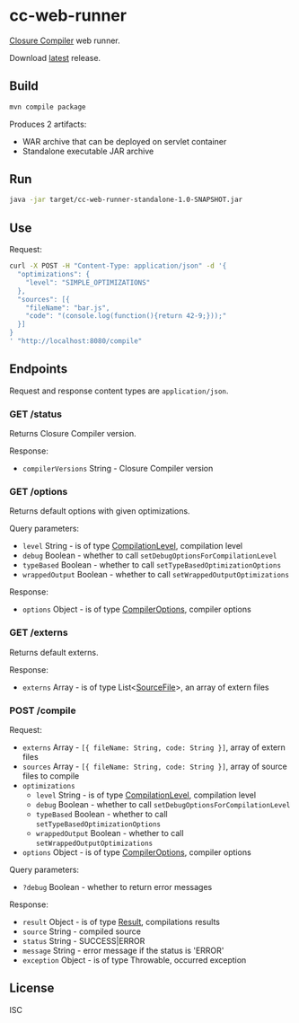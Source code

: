 # cc-web-runner

[Closure Compiler](https://developers.google.com/closure/compiler/) web runner.

Download [latest](https://github.com/monai/cc-web-runner/releases) release.

## Build

```bash
mvn compile package
```

Produces 2 artifacts:

- WAR archive that can be deployed on servlet container
- Standalone executable JAR archive

## Run

```bash
java -jar target/cc-web-runner-standalone-1.0-SNAPSHOT.jar
```

## Use

Request:

```bash
curl -X POST -H "Content-Type: application/json" -d '{
  "optimizations": {
    "level": "SIMPLE_OPTIMIZATIONS"
  },
  "sources": [{
    "fileName": "bar.js",
    "code": "(console.log(function(){return 42-9;}));"
  }]
}
' "http://localhost:8080/compile"
```

## Endpoints

Request and response content types are `application/json`.

### GET /status

Returns Closure Compiler version.

Response:

- `compilerVersions` String - Closure Compiler version

### GET /options

Returns default options with given optimizations.

Query parameters:

- `level` String - is of type [CompilationLevel](https://github.com/google/closure-compiler/blob/29bbd198f0bf4967e4f406674b3eaf302a1f16a4/src/com/google/javascript/jscomp/CompilationLevel.java), compilation level
- `debug` Boolean - whether to call `setDebugOptionsForCompilationLevel`
- `typeBased` Boolean - whether to call `setTypeBasedOptimizationOptions`
- `wrappedOutput` Boolean - whether to call `setWrappedOutputOptimizations`

Response:

- `options` Object - is of type [CompilerOptions](https://github.com/google/closure-compiler/blob/v20160208/src/com/google/javascript/jscomp/CompilerOptions.java), compiler options

### GET /externs

Returns default externs.

Response:

- `externs` Array - is of type List&lt;[SourceFile](https://github.com/google/closure-compiler/blob/master/src/com/google/javascript/jscomp/SourceFile.java)&gt;, an array of extern files

### POST /compile

Request:

- `externs` Array - `[{ fileName: String, code: String }]`, array of extern files
- `sources` Array - `[{ fileName: String, code: String }]`, array of source files to compile
- `optimizations`
  - `level` String - is of type [CompilationLevel](https://github.com/google/closure-compiler/blob/29bbd198f0bf4967e4f406674b3eaf302a1f16a4/src/com/google/javascript/jscomp/CompilationLevel.java), compilation level
  - `debug` Boolean - whether to call `setDebugOptionsForCompilationLevel`
  - `typeBased` Boolean - whether to call `setTypeBasedOptimizationOptions`
  - `wrappedOutput` Boolean - whether to call `setWrappedOutputOptimizations`
- `options` Object - is of type [CompilerOptions](https://github.com/google/closure-compiler/blob/v20160208/src/com/google/javascript/jscomp/CompilerOptions.java), compiler options

Query parameters:

- `?debug` Boolean - whether to return error messages

Response:

- `result` Object - is of type [Result](https://github.com/google/closure-compiler/blob/v20160208/src/com/google/javascript/jscomp/Result.java), compilations results
- `source` String - compiled source
- `status` String - SUCCESS|ERROR
- `message` String - error message if the status is 'ERROR'
- `exception` Object - is of type Throwable, occurred exception

## License

ISC
